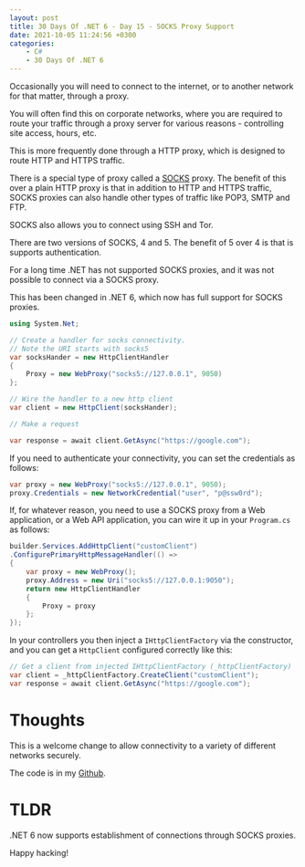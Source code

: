 ```yaml
---
layout: post
title: 30 Days Of .NET 6 - Day 15 - SOCKS Proxy Support
date: 2021-10-05 11:24:56 +0300
categories:
    - C#
    - 30 Days Of .NET 6
---
```

Occasionally you will need to connect to the internet, or to another network for that matter, through a proxy.

You will often find this on corporate networks, where you are required to route your traffic through a proxy server for various reasons - controlling site access, hours, etc.

This is more frequently done through a HTTP proxy, which is designed to route HTTP and HTTPS traffic.

There is a special type of proxy called a [SOCKS](https://en.wikipedia.org/wiki/SOCKS) proxy. The benefit of this over a plain HTTP proxy is that in addition to HTTP and HTTPS traffic, SOCKS proxies can also handle other types of traffic like POP3, SMTP and FTP.

SOCKS also allows you to connect using SSH and Tor.

There are two versions of SOCKS, 4 and 5. The benefit of 5 over 4 is that is supports authentication.

For a long time .NET has not supported SOCKS proxies, and it was not possible to connect via a SOCKS proxy.

This has been changed in .NET 6, which now has full support for SOCKS proxies.

```csharp
using System.Net;

// Create a handler for socks connectivity.
// Note the URI starts with socks5
var socksHander = new HttpClientHandler
{
    Proxy = new WebProxy("socks5://127.0.0.1", 9050)
};

// Wire the handler to a new http client
var client = new HttpClient(socksHander);

// Make a request

var response = await client.GetAsync("https://google.com");
```

If you need to authenticate your connectivity, you can set the credentials as follows:

```csharp
var proxy = new WebProxy("socks5://127.0.0.1", 9050);
proxy.Credentials = new NetworkCredential("user", "p@ssw0rd");
```

If, for whatever reason, you need to use a SOCKS proxy from a Web application, or a Web API application, you can wire it up in your `Program.cs` as follows:

```csharp
builder.Services.AddHttpClient("customClient")
.ConfigurePrimaryHttpMessageHandler(() => 
{
    var proxy = new WebProxy();
    proxy.Address = new Uri("socks5://127.0.0.1:9050");
    return new HttpClientHandler
    {
        Proxy = proxy
    };
});
```

In your controllers you then inject a `IHttpClientFactory` via the constructor, and you can get a `HttpClient` configured correctly like this:

```csharp
// Get a client from injected IHttpClientFactory (_httpClientFactory)
var client = _httpClientFactory.CreateClient("customClient");
var response = await client.GetAsync("https://google.com");
```

# Thoughts

This is a welcome change to allow connectivity to a variety of different networks securely.

The code is in my [Github](https://github.com/conradakunga/BlogCode/tree/master/2021-10-05%20-%2030%20Days%20Of%20.NET%206%20-%20Day%2015%20-%20SOCKS%20Proxy).

# TLDR

.NET 6 now supports establishment of connections through SOCKS proxies.

Happy hacking!